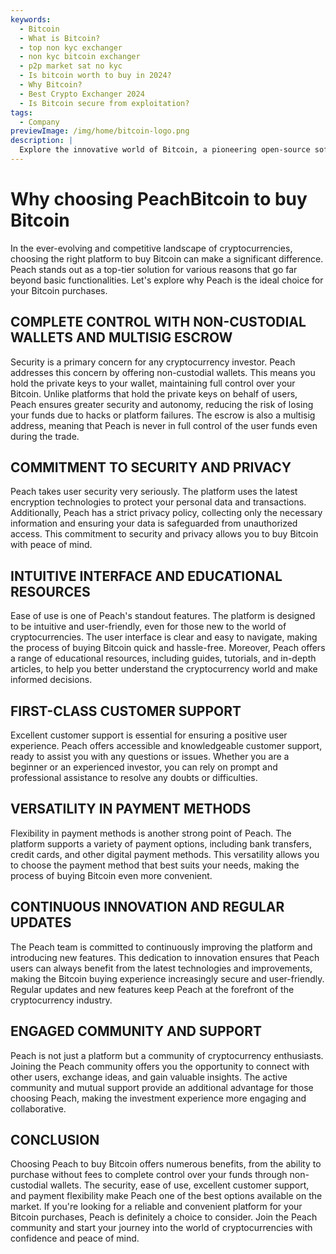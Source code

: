 ```yaml
---
keywords:
  - Bitcoin
  - What is Bitcoin?
  - top non kyc exchanger
  - non kyc bitcoin exchanger
  - p2p market sat no kyc
  - Is bitcoin worth to buy in 2024?
  - Why Bitcoin?
  - Best Crypto Exchanger 2024
  - Is Bitcoin secure from exploitation?
tags:
  - Company
previewImage: /img/home/bitcoin-logo.png
description: |
  Explore the innovative world of Bitcoin, a pioneering open-source software that facilitates a digital and decentralized currency across a global network
---
```


# Why choosing PeachBitcoin to buy Bitcoin

In the ever-evolving and competitive landscape of cryptocurrencies, choosing the right platform to buy Bitcoin can make a significant difference. Peach stands out as a top-tier solution for various reasons that go far beyond basic functionalities. Let's explore why Peach is the ideal choice for your Bitcoin purchases.

## COMPLETE CONTROL WITH NON-CUSTODIAL WALLETS AND MULTISIG ESCROW

Security is a primary concern for any cryptocurrency investor. Peach addresses this concern by offering non-custodial wallets. This means you hold the private keys to your wallet, maintaining full control over your Bitcoin. Unlike platforms that hold the private keys on behalf of users, Peach ensures greater security and autonomy, reducing the risk of losing your funds due to hacks or platform failures.
The escrow is also a multisig address, meaning that Peach is never in full control of the user funds even during the trade. 

## COMMITMENT TO SECURITY AND PRIVACY 

Peach takes user security very seriously. The platform uses the latest encryption technologies to protect your personal data and transactions. Additionally, Peach has a strict privacy policy, collecting only the necessary information and ensuring your data is safeguarded from unauthorized access. This commitment to security and privacy allows you to buy Bitcoin with peace of mind.

## INTUITIVE INTERFACE AND EDUCATIONAL RESOURCES

Ease of use is one of Peach's standout features. The platform is designed to be intuitive and user-friendly, even for those new to the world of cryptocurrencies. The user interface is clear and easy to navigate, making the process of buying Bitcoin quick and hassle-free. Moreover, Peach offers a range of educational resources, including guides, tutorials, and in-depth articles, to help you better understand the cryptocurrency world and make informed decisions.

## FIRST-CLASS CUSTOMER SUPPORT

Excellent customer support is essential for ensuring a positive user experience. Peach offers accessible and knowledgeable customer support, ready to assist you with any questions or issues. Whether you are a beginner or an experienced investor, you can rely on prompt and professional assistance to resolve any doubts or difficulties.

## VERSATILITY IN PAYMENT METHODS

Flexibility in payment methods is another strong point of Peach. The platform supports a variety of payment options, including bank transfers, credit cards, and other digital payment methods. This versatility allows you to choose the payment method that best suits your needs, making the process of buying Bitcoin even more convenient.

## CONTINUOUS INNOVATION AND REGULAR UPDATES

The Peach team is committed to continuously improving the platform and introducing new features. This dedication to innovation ensures that Peach users can always benefit from the latest technologies and improvements, making the Bitcoin buying experience increasingly secure and user-friendly. Regular updates and new features keep Peach at the forefront of the cryptocurrency industry.

## ENGAGED COMMUNITY AND SUPPORT

Peach is not just a platform but a community of cryptocurrency enthusiasts. Joining the Peach community offers you the opportunity to connect with other users, exchange ideas, and gain valuable insights. The active community and mutual support provide an additional advantage for those choosing Peach, making the investment experience more engaging and collaborative.

## CONCLUSION

Choosing Peach to buy Bitcoin offers numerous benefits, from the ability to purchase without fees to complete control over your funds through non-custodial wallets. The security, ease of use, excellent customer support, and payment flexibility make Peach one of the best options available on the market. If you're looking for a reliable and convenient platform for your Bitcoin purchases, Peach is definitely a choice to consider. Join the Peach community and start your journey into the world of cryptocurrencies with confidence and peace of mind.